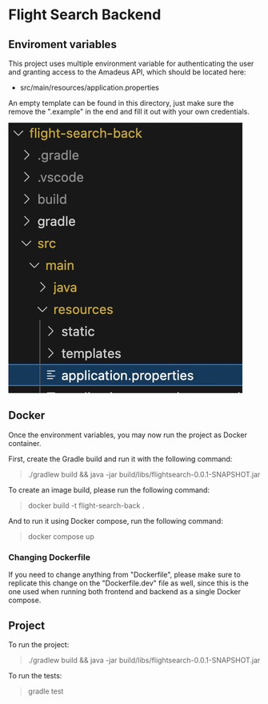 # Flight Search Backend

## Enviroment variables
This project uses multiple environment variable for authenticating the user and granting access to the Amadeus API, which should be located here:
-  src/main/resources/application.properties

An empty template can be found in this directory, just make sure the remove the ".example" in the end and fill it out with your own credentials.

![.env file location](./public/env_variables_back.png)

## Docker
Once the environment variables, you may now run the project as Docker container.

First, create the Gradle build and run it with the following command:
> ./gradlew build && java -jar build/libs/flightsearch-0.0.1-SNAPSHOT.jar  

To create an image build, please run the following command:
> docker build -t flight-search-back .

And to run it using Docker compose, run the following command:
> docker compose up

### Changing Dockerfile
If you need to change anything from "Dockerfile", please make sure to replicate this change on the "Dockerfile.dev" file as well, since this is the one used when running both frontend and backend as a single Docker compose.

## Project
To run the project:
> ./gradlew build && java -jar build/libs/flightsearch-0.0.1-SNAPSHOT.jar  

To run the tests:
> gradle test
